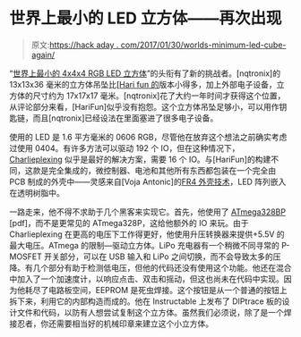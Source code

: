 # 世界上最小的 LED 立方体——再次出现

> 原文:[https://hack aday . com/2017/01/30/worlds-minimum-led-cube-again/](https://hackaday.com/2017/01/30/worlds-smallest-led-cube-again/)

“[世界上最小的 4x4x4 RGB LED 立方体](http://www.instructables.com/id/LED-Cube-Pendant/)”的头衔有了新的挑战者。[nqtronix]的 13x13x36 毫米的立方体吊坠比[[Hari fun 的](http://hackaday.com/2016/02/05/building-the-worlds-smallest-rgb-led-cube/)版本小得多，加上外部电子设备，立方体的尺寸约为 17x17x17 毫米。[nqtronix]花了大约一年时间才获得这个位置，从评论部分来看，[HariFun]似乎没有抱怨。这个立方体吊坠足够小，可以用作钥匙链，而且[nqtronix]已经设法在里面塞进了很多电子设备。

使用的 LED 是 1.6 平方毫米的 0606 RGB，尽管他在放弃这个想法之前确实考虑过使用 0404。有许多方法可以驱动 192 个 IO，但在这种情况下， [Charlieplexing](https://aglick.com/charliecube.html) 似乎是最好的解决方案，需要 16 个 IO。与[HariFun]的构建不同，这款是完全集成的，微控制器、电池和其他所有东西都包装在一个完全由 PCB 制成的外壳中——灵感来自[Voja Antonic]的[FR4 外壳技术](http://hackaday.com/2015/06/03/how-to-build-beautiful-enclosures-from-fr4-aka-pcbs/)，LED 阵列嵌入在透明树脂中。

一路走来，他不得不求助于几个黑客来实现它。首先，他使用了 [ATmega328BP](http://www.atmel.com/Images/Atmel-42559-Differences-between-ATmega328P-and-ATmega328PB_ApplicationNote_AT15007.pdf) [pdf]，而不是更常见的 ATmega328P，这给他额外的 IO 来玩。由于 Charlieplexing 在更高的电压下工作得更好，他使用升压转换器来提供+5.5V 的最大电压。ATmega 的限制—驱动立方体。LiPo 充电器有一个稍微不同寻常的 P-MOSFET 开关部分，可以在 USB 输入和 LiPo 之间切换，而不会导致太多的压降。有几个部分有助于检测低电压，但他的代码还没有使用这个功能。他还在混合中加入了一个加速度计，以响应点击、双击和摇动，但这也尚未在代码中实现。因为他耗尽了电路板空间，EEPROM 是死虫焊接。这个按钮是从一个普通的按钮上拆下来，利用它的内部构造而成的。他在 Instructable 上发布了 DIPtrace 板的设计文件和代码，以防有人想尝试复制这个立方体。虽然我们必须说，除了是一个焊接忍者，你还需要相当好的机械印章来建立这个小立方体。